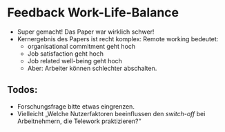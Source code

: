 # Feedback Work-Life-Balance

* Super gemacht! Das Paper war wirklich schwer!
* Kernergebnis des Papers ist recht komplex: Remote working bedeutet:
	* organisational commitment geht hoch
	* Job satisfaction geht hoch
	* Job related well-being geht hoch
	* Aber: Arbeiter können schlechter abschalten.

## Todos:
* Forschungsfrage bitte etwas eingrenzen. 
* Vielleicht „Welche Nutzerfaktoren beeinflussen den _switch-off_ bei Arbeitnehmern, die Telework praktizieren?“

